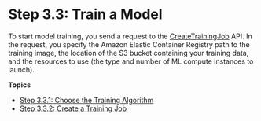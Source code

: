 # Step 3\.3: Train a Model<a name="ex1-train-model"></a>

To start model training, you send a request to the [CreateTrainingJob](API_CreateTrainingJob.md) API\. In the request, you specify the Amazon Elastic Container Registry path to the training image, the location of the S3 bucket containing your training data, and the resources to use \(the type and number of ML compute instances to launch\)\. 

**Topics**
+ [Step 3\.3\.1: Choose the Training Algorithm](ex1-train-model-select-algorithm.md)
+ [Step 3\.3\.2: Create a Training Job](ex1-train-model-create-training-job.md)